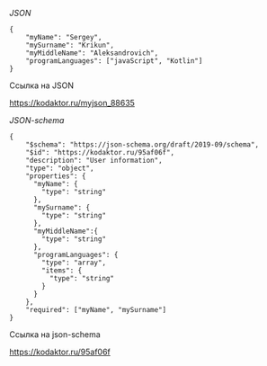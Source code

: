 *JSON*

```
{
    "myName": "Sergey",
    "mySurname": "Krikun",
    "myMiddleName": "Aleksandrovich",
    "programLanguages": ["javaScript", "Kotlin"]
}
```

Ссылка на JSON

https://kodaktor.ru/myjson_88635

*JSON-schema*

```
{
	"$schema": "https://json-schema.org/draft/2019-09/schema",
    "$id": "https://kodaktor.ru/95af06f",  
    "description": "User information",
    "type": "object",
    "properties": {
      "myName": {
        "type": "string"
      },
      "mySurname": {
        "type": "string"
      },
      "myMiddleName":{
      	"type": "string"
      },
      "programLanguages": {
        "type": "array",
        "items": {
          "type": "string"
        }
      }
    },
  	"required": ["myName", "mySurname"]
}
```

Ссылка на json-schema 

https://kodaktor.ru/95af06f